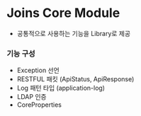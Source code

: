 # Joins Core Module
- 공통적으로 사용하는 기능을 Library로 제공 

### 기능 구성 
- Exception 선언
- RESTFUL 패킷 (ApiStatus, ApiResponse)
- Log 패턴 타입 (application-log)
- LDAP 인증
- CoreProperties

